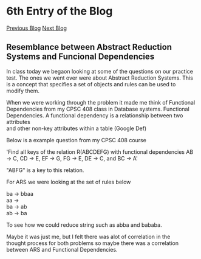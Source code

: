 # 6th Entry of the Blog

[Previous Blog](https://github.com/aarhusdavid/CPSC_354_Blog/blob/master/5th_entry.md)
[Next Blog](https://github.com/aarhusdavid/CPSC_354_Blog/blob/master/7th_entry.md)

## Resemblance between Abstract Reduction Systems and Funcional Dependencies <br/>

In class today we begaon looking at some of the questions on our practice <br/>
test. The ones we went over were about Abstract Reduction Systems. This <br/> 
is a concept that specifies a set of objects and rules can be used to <br/>
modify them. 

When we were working through the problem it made me think of Functional <br/>
Dependencies from my CPSC 408 class in Database systems. Functional <br/>
Dependencies. A functional dependency is a relationship between two attributes <br/>
and other non-key attributes within a table (Google Def)

Below is a example question from my CPSC 408 course

'Find all keys of the relation R(ABCDEFG) with functional dependencies
AB → C, CD → E, EF → G, FG → E, DE → C, and BC → A'

"ABFG" is a key to this relation. 

For ARS we were looking at the set of rules below

ba -> bbaa <br/>
aa -> <br/>
ba -> ab <br/>
ab -> ba <br/>

To see how we could reduce string such as abba and bababa.

Maybe it was just me, but I felt there was alot of correlation in the <br/>
thought process for both problems so maybe there was a correlation <br/>
between ARS and Functional Dependencies.



